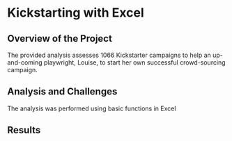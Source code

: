 # Kickstarting with Excel

## Overview of the Project
The provided analysis assesses 1066 Kickstarter campaigns to help an up-and-coming playwright, Louise, to start her own successful crowd-sourcing campaign. 

## Analysis and Challenges

The analysis was performed using basic functions in Excel 

## Results

